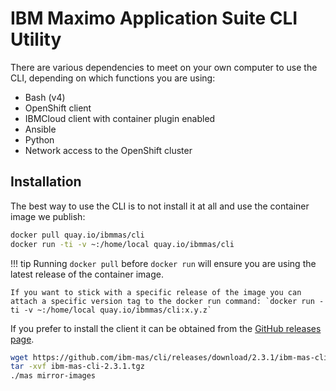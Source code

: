 IBM Maximo Application Suite CLI Utility
===============================================================================
There are various dependencies to meet on your own computer to use the CLI, depending on which functions you are using:

- Bash (v4)
- OpenShift client
- IBMCloud client with container plugin enabled
- Ansible
- Python
- Network access to the OpenShift cluster


Installation
-------------------------------------------------------------------------------
The best way to use the CLI is to not install it at all and use the container image we publish:

```bash
docker pull quay.io/ibmmas/cli
docker run -ti -v ~:/home/local quay.io/ibmmas/cli
```

!!! tip
    Running `docker pull` before `docker run` will ensure you are using the latest release of the container image.

    If you want to stick with a specific release of the image you can attach a specific version tag to the docker run command: `docker run -ti -v ~:/home/local quay.io/ibmmas/cli:x.y.z`

If you prefer to install the client it can be obtained from the [GitHub releases page](https://github.com/ibm-mas/cli/releases).

```bash
wget https://github.com/ibm-mas/cli/releases/download/2.3.1/ibm-mas-cli-2.3.1.tgz
tar -xvf ibm-mas-cli-2.3.1.tgz
./mas mirror-images
```